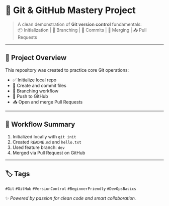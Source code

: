 # 🌿 Git & GitHub Mastery Project

> A clean demonstration of **Git version control** fundamentals:  
> 📦 Initialization | 🌿 Branching | 🔄 Commits | 🔀 Merging | 📥 Pull Requests

---

## 📝 Project Overview
This repository was created to practice core Git operations:
- ✅ Initialize local repo
- 📁 Create and commit files
- 🌳 Branching workflow
- 🚀 Push to GitHub
- 📥 Open and merge Pull Requests

---

## 🧭 Workflow Summary
1. Initialized locally with `git init`
2. Created `README.md` and `hello.txt`
3. Used feature branch: `dev`
4. Merged via Pull Request on GitHub

---

## 🏷️ Tags
`#Git` `#GitHub` `#VersionControl` `#BeginnerFriendly` `#DevOpsBasics`

✨ *Powered by passion for clean code and smart collaboration.*
